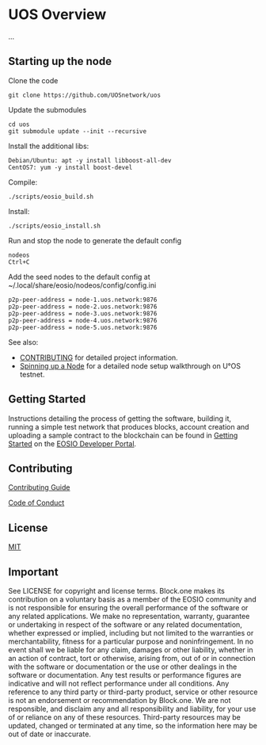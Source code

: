 # UOS Overview
...


## Starting up the node

Clone the code
```
git clone https://github.com/UOSnetwork/uos
```

Update the submodules
```
cd uos
git submodule update --init --recursive
```

Install the additional libs:
```
Debian/Ubuntu: apt -y install libboost-all-dev
CentOS7: yum -y install boost-devel
```


Compile:
```
./scripts/eosio_build.sh
```


Install:
```
./scripts/eosio_install.sh
```


Run and stop the node to generate the default config
```
nodeos
Ctrl+C
```


Add the seed nodes to the default config at ~/.local/share/eosio/nodeos/config/config.ini
```
p2p-peer-address = node-1.uos.network:9876
p2p-peer-address = node-2.uos.network:9876
p2p-peer-address = node-3.uos.network:9876
p2p-peer-address = node-4.uos.network:9876
p2p-peer-address = node-5.uos.network:9876
```

See also:

* [CONTRIBUTING](../../../uos.docs/blob/master/CONTRIBUTING.md) for detailed project information.
* [Spinning up a Node](../../../uos.docs/blob/master/uosBPubuntu.md) for a detailed node setup walkthrough on U°OS testnet.


<a name="gettingstarted"></a>
## Getting Started
Instructions detailing the process of getting the software, building it, running a simple test network that produces blocks, account creation and uploading a sample contract to the blockchain can be found in [Getting Started](https://developers.eos.io/eosio-home/docs) on the [EOSIO Developer Portal](https://developers.eos.io).

## Contributing

[Contributing Guide](./CONTRIBUTING.md)

[Code of Conduct](./CONTRIBUTING.md#conduct)

## License

[MIT](./LICENSE)

## Important

See LICENSE for copyright and license terms.  Block.one makes its contribution on a voluntary basis as a member of the EOSIO community and is not responsible for ensuring the overall performance of the software or any related applications.  We make no representation, warranty, guarantee or undertaking in respect of the software or any related documentation, whether expressed or implied, including but not limited to the warranties or merchantability, fitness for a particular purpose and noninfringement. In no event shall we be liable for any claim, damages or other liability, whether in an action of contract, tort or otherwise, arising from, out of or in connection with the software or documentation or the use or other dealings in the software or documentation.  Any test results or performance figures are indicative and will not reflect performance under all conditions.  Any reference to any third party or third-party product, service or other resource is not an endorsement or recommendation by Block.one.  We are not responsible, and disclaim any and all responsibility and liability, for your use of or reliance on any of these resources. Third-party resources may be updated, changed or terminated at any time, so the information here may be out of date or inaccurate.

